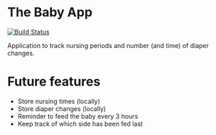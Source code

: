 The Baby App
============

[![Build Status](https://travis-ci.org/boon-code/the-baby-app.svg)](https://travis-ci.org/boon-code/the-baby-app)

Application to track nursing periods and number (and time) of diaper changes.

# Future features

- Store nursing times (locally)
- Store diaper changes (locally)
- Reminder to feed the baby every 3 hours
- Keep track of which side has been fed last
